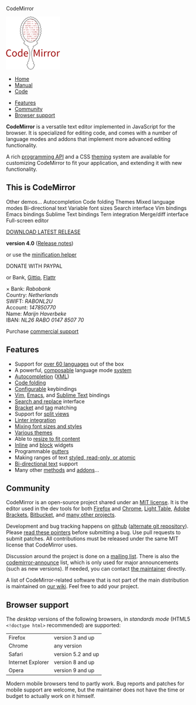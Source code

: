 CodeMirror

[<img src="doc/logo.png" id="logo" />](http://codemirror.net)

-   <a href="#description" class="active">Home</a>
-   [Manual](doc/manual.html)
-   [Code](https://github.com/marijnh/codemirror)

<!-- -->

-   [Features](#features)
-   [Community](#community)
-   [Browser support](#browsersupport)

**CodeMirror** is a versatile text editor implemented in JavaScript for the browser. It is specialized for editing code, and comes with a number of language modes and addons that implement more advanced editing functionality.

A rich [programming API](doc/manual.html#api) and a CSS [theming](doc/manual.html#styling) system are available for customizing CodeMirror to fit your application, and extending it with new functionality.

This is CodeMirror
------------------

Other demos… Autocompletion Code folding Themes Mixed language modes Bi-directional text Variable font sizes Search interface Vim bindings Emacs bindings Sublime Text bindings Tern integration Merge/diff interface Full-screen editor

<a href="http://codemirror.net/codemirror.zip" class="bigbutton left">DOWNLOAD LATEST RELEASE</a>

**version 4.0** ([Release notes](doc/releases.html))

or use the [minification helper](doc/compress.html)

<span class="bigbutton right" onclick="document.getElementById('paypal').submit();">DONATE WITH PAYPAL</span>

or <span class="quasilink" onclick="document.getElementById('bankinfo').style.display = 'block';">Bank</span>, [Gittip](https://www.gittip.com/marijnh), [Flattr](https://flattr.com/profile/marijnh)

<span id="bankinfo_close" onclick="document.getElementById('bankinfo').style.display = '';">×</span> Bank: *Rabobank*  
Country: *Netherlands*  
SWIFT: *RABONL2U*  
Account: *147850770*  
Name: *Marijn Haverbeke*  
IBAN: *NL26 RABO 0147 8507 70*

Purchase [commercial support](http://codemirror.com)

Features
--------

-   Support for [over 60 languages](mode/index.html) out of the box
-   A powerful, [composable](mode/htmlmixed/index.html) language mode [system](doc/manual.html#modeapi)
-   [Autocompletion](doc/manual.html#addon_show-hint) ([XML](demo/xmlcomplete.html))
-   [Code folding](doc/manual.html#addon_foldcode)
-   [Configurable](doc/manual.html#option_extraKeys) keybindings
-   [Vim](demo/vim.html), [Emacs](demo/emacs.html), and [Sublime Text](demo/sublime.html) bindings
-   [Search and replace](doc/manual.html#addon_search) interface
-   [Bracket](doc/manual.html#addon_matchbrackets) and [tag](doc/manual.html#addon_matchtags) matching
-   Support for [split views](demo/buffers.html)
-   [Linter integration](doc/manual.html#addon_lint)
-   [Mixing font sizes and styles](demo/variableheight.html)
-   [Various themes](demo/theme.html)
-   Able to [resize to fit content](demo/resize.html)
-   [Inline](doc/manual.html#mark_replacedWith) and [block](doc/manual.html#addLineWidget) widgets
-   Programmable [gutters](demo/marker.html)
-   Making ranges of text [styled, read-only, or atomic](doc/manual.html#markText)
-   [Bi-directional text](demo/bidi.html) support
-   Many other [methods](doc/manual.html#api) and [addons](doc/manual.html#addons)…

Community
---------

CodeMirror is an open-source project shared under an [MIT license](LICENSE). It is the editor used in the dev tools for both [Firefox](https://hacks.mozilla.org/2013/11/firefox-developer-tools-episode-27-edit-as-html-codemirror-more/) and [Chrome](https://developers.google.com/chrome-developer-tools/), [Light Table](http://www.lighttable.com/), [Adobe Brackets](http://brackets.io/), [Bitbucket](http://blog.bitbucket.org/2013/05/14/edit-your-code-in-the-cloud-with-bitbucket/), and [many other projects](doc/realworld.html).

Development and bug tracking happens on [github](https://github.com/marijnh/CodeMirror/) ([alternate git repository](http://marijnhaverbeke.nl/git/codemirror)). Please [read these pointers](http://codemirror.net/doc/reporting.html) before submitting a bug. Use pull requests to submit patches. All contributions must be released under the same MIT license that CodeMirror uses.

Discussion around the project is done on a [mailing list](http://groups.google.com/group/codemirror). There is also the [codemirror-announce](http://groups.google.com/group/codemirror-announce) list, which is only used for major announcements (such as new versions). If needed, you can contact [the maintainer](mailto:marijnh@gmail.com) directly.

A list of CodeMirror-related software that is not part of the main distribution is maintained on [our wiki](https://github.com/marijnh/CodeMirror/wiki/CodeMirror-addons). Feel free to add your project.

Browser support
---------------

The *desktop* versions of the following browsers, in *standards mode* (HTML5 `<!doctype html>` recommended) are supported:

<table><tbody><tr class="odd"><td>Firefox</td><td>version 3 and up</td></tr><tr class="even"><td>Chrome</td><td>any version</td></tr><tr class="odd"><td>Safari</td><td>version 5.2 and up</td></tr><tr class="even"><td>Internet Explorer</td><td>version 8 and up</td></tr><tr class="odd"><td>Opera</td><td>version 9 and up</td></tr></tbody></table>

Modern mobile browsers tend to partly work. Bug reports and patches for mobile support are welcome, but the maintainer does not have the time or budget to actually work on it himself.
